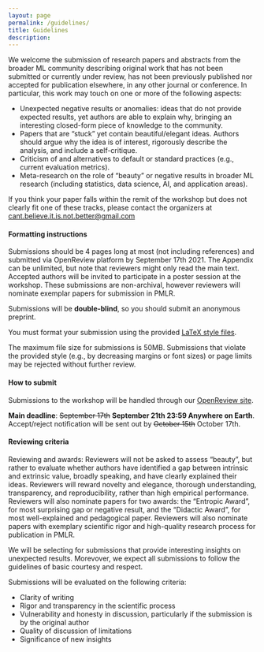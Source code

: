 ```yaml
---
layout: page
permalink: /guidelines/
title: Guidelines
description: 
---
```


We welcome the submission of research papers and abstracts from the broader ML community describing original work that has not been submitted or currently under review, has not been previously published nor accepted for publication elsewhere, in any other journal or conference. In particular, this work may touch on one or more of the following aspects:
* Unexpected negative results or anomalies: ideas that do not provide expected results, yet authors are able to explain why, bringing an interesting closed-form piece of knowledge to the community.
* Papers that are “stuck” yet contain beautiful/elegant ideas. Authors should argue why the idea is of interest, rigorously describe the analysis, and include a self-critique.
* Criticism of and alternatives to default or standard practices (e.g., current evaluation metrics).
* Meta-research on the role of “beauty” or negative results in broader ML research (including statistics, data science, AI, and application areas).


If you think your paper falls within the remit of the workshop but does not clearly fit one of these tracks, please contact the organizers at <cant.believe.it.is.not.better@gmail.com>

#### Formatting instructions

Submissions should be 4 pages long at most (not including references) and submitted via OpenReview platform by September 17th 2021. The Appendix can be unlimited, but note that reviewers might only read the main text. Accepted authors will be invited to participate in a poster session at the workshop. These submissions are non-archival, however reviewers will nominate exemplar papers for submission in PMLR.

Submissions will be **double-blind**, so you should submit an anonymous preprint.

You must format your submission using the provided [LaTeX style files](https://www.dropbox.com/sh/72xq7bp9ilx5vdy/AAAatVvomODs16AoEjDVM342a?dl=0).

The maximum file size for submissions is 50MB. Submissions that violate the provided style (e.g., by decreasing margins or font sizes) or page limits may be rejected without further review.

#### How to submit

Submissions to the workshop will be handled through our [OpenReview site](https://openreview.net/group?id=NeurIPS.cc/2021/Workshop/ICBINB).


**Main deadline**: ~~September 17th~~ **September 21th 23:59 Anywhere on Earth**. Accept/reject notification will be sent out by ~~October 15th~~ October 17th.

<!--**Late-breaking deadline: June 21 23:59 Anywhere on Earth. Accept/reject notification will be sent out July 1st.**-->

<!-- Camera ready versions will be submitted as markdown files through our [GitHub repository page](https://openreview.net/group?id=NeurIPS.cc/2020/Workshop/ICBINB) for publication online. -->

#### Reviewing criteria

Reviewing and awards: Reviewers will not be asked to assess “beauty”, but rather to evaluate whether authors have identified a gap between intrinsic and extrinsic value, broadly speaking, and have clearly explained their ideas. Reviewers will reward novelty and elegance, thorough understanding, transparency, and reproducibility, rather than high empirical performance. Reviewers will also nominate papers for two awards: the “Entropic Award”, for most surprising gap or negative result, and the “Didactic Award”, for most well-explained and pedagogical paper. Reviewers will also nominate papers with exemplary scientific rigor and high-quality research process for publication in PMLR.

<!--
We plan to create an open-minded and diverse space for promising works regardless of the final outcome by providing reviewers with concise guidelines that reward thorough understanding, transparency, and reproducibility rather than high performance. **Reviewers will nominate papers with exemplary scientific rigor for publication in PMLR**. Papers should clearly convey the interest of the unexpected behavior and demonstrate a high-quality research process.-->

<!-- We will be selecting for submissions that provide interesting insights on unexpected results. Morevover, we expect all submissions to follow the guidelines of basic courtesy and respect, and to abide by our [code of conduct](https://i-cant-believe-its-not-better.github.io/neurips2020/coc). While there is no page limit, we encourage authors to be concise. -->
We will be selecting for submissions that provide interesting insights on unexpected results. Morevover, we expect all submissions to follow the guidelines of basic courtesy and respect.
<!-- While there is no page limit, we encourage authors to be concise. -->

Submissions will be evaluated on the following criteria:

<!-- - Adherence to our [code of conduct](https://i-cant-believe-its-not-better.github.io/neurips2020/coc) -->
- Clarity of writing
- Rigor and transparency in the scientific process
- Vulnerability and honesty in discussion, particularly if the submission is by the original author
- Quality of discussion of limitations
- Significance of new insights

